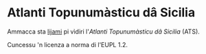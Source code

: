 # Atlanti Topunumàsticu dâ Sicilia

Ammacca sta [lijami](https://giancarloantonucci.github.io/atlanti/) pi vìdiri l'_Atlanti Topunumàsticu dâ Sicilia_ (ATS).

Cuncessu 'n licenza a norma di l'EUPL 1.2.
